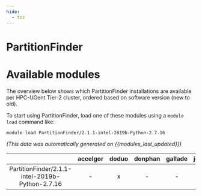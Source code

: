 ```yaml
---
hide:
  - toc
---
```


PartitionFinder
===============

# Available modules


The overview below shows which PartitionFinder installations are available per HPC-UGent Tier-2 cluster, ordered based on software version (new to old).

To start using PartitionFinder, load one of these modules using a `module load` command like:

```shell
module load PartitionFinder/2.1.1-intel-2019b-Python-2.7.16
```

*(This data was automatically generated on {{modules_last_updated}})*  

| |accelgor|doduo|donphan|gallade|joltik|shinx|skitty|
| :---: | :---: | :---: | :---: | :---: | :---: | :---: | :---: |
|PartitionFinder/2.1.1-intel-2019b-Python-2.7.16|-|x|-|-|-|-|-|

